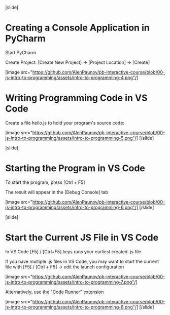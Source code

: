 [slide]
# Creating a Console Application in PyCharm
Start PyCharm

Create Project: \[Create New Project\] -> \[Project Location\] -> \[Create\] 


[image src="https://github.com/AlenPaunov/pb-interactive-course/blob/00-js-intro-to-programming/assets/intro-to-programming-4.png"/]

# Writing Programming Code in VS Code
Create a file hello.js to hold your program's source code:


[image src="https://github.com/AlenPaunov/pb-interactive-course/blob/00-js-intro-to-programming/assets/intro-to-programming-5.png"/]
[/slide]

[slide]
# Starting the Program in VS Code
To start the program, press \[Ctrl + F5\]

The result will appear in the \[Debug Console\] tab

[image src="https://github.com/AlenPaunov/pb-interactive-course/blob/00-js-intro-to-programming/assets/intro-to-programming-6.png"/]
[/slide]

[slide]
# Start the Current JS File in VS Code
In VS Code \[F5\] / \[Ctrl+F5\] keys runs your earliest created .js file

If you have multiple .js files in VS Code, you may want to start the current file with \[F5\] / \[Ctrl + F5\] -> edit the launch configuration

[image src="https://github.com/AlenPaunov/pb-interactive-course/blob/00-js-intro-to-programming/assets/intro-to-programming-7.png"/]

Alternatively, use the "Code Runner" extension

[image src="https://github.com/AlenPaunov/pb-interactive-course/blob/00-js-intro-to-programming/assets/intro-to-programming-8.png"/]
[/slide]